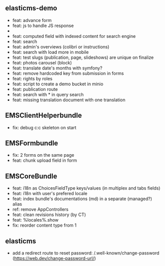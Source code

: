## elasticms-demo

- feat: advance form
- feat: js to handle JS response
- 
- feat: computed field with indexed content for search engine
- feat: search
- feat: admin's overviews (colibri or instructions)
- feat: search with load more in mobile
- feat: test slugs (publication, page, slideshows) are unique on finalize
- feat: photos carousel (block)
- feat: translate date's months with symfony?
- feat: remove hardcoded key from submission in forms
- feat: rights by roles
- feat: script to create a demo bucket in minio
- feat: publication route
- feat: search with * in query search
- feat: missing translation document with one translation

## EMSClientHelperbundle

- fix: debug c:c skeleton on start

## EMSFormbundle

- fix: 2 forms on the same page
- feat: chunk upload field in form

## EMSCoreBundle

- feat: i18n as ChoicesFieldType keys/values (in multiplex and tabs fields)
- feat: i18n with user's prefered locale
- feat: index bundle's documentations (md) in a separate (managed?) alias
- ref: remove AppControllers
- feat: clean revisions history (by CT)
- feat: %locales%.show
- fix: reorder content type from 1

## elasticms

- add a redirect route to reset password: /.well-known/change-password (https://web.dev/change-password-url/)
